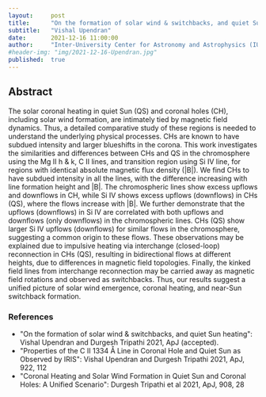 ```yaml
---
layout:     post
title:      "On the formation of solar wind & switchbacks, and quiet Sun heating"
subtitle:   "Vishal Upendran"
date:       2021-12-16 11:00:00
author:     "Inter-University Center for Astronomy and Astrophysics (IUCAA), India"
#header-img: "img/2021-12-16-Upendran.jpg"
published:  true
---
```


## Abstract
The solar coronal heating in quiet Sun (QS) and coronal holes (CH), including solar wind formation, are intimately tied by magnetic field dynamics. Thus, a detailed comparative study of these regions is needed to understand the underlying physical processes. CHs are known to have subdued intensity and larger blueshifts in the corona. This work investigates the similarities and differences between CHs and QS in the chromosphere using the Mg II h & k, C II lines, and transition region using Si IV line, for regions with identical absolute magnetic flux density (|B|). We find CHs to have subdued intensity in all the lines, with the difference increasing with line formation height and |B|. The chromospheric lines show excess upflows and downflows in CH, while Si IV shows excess upflows (downflows) in CHs (QS), where  the flows increase with |B|. We further demonstrate that the upflows (downflows) in Si IV are correlated with both upflows and downflows (only downflows) in the  chromospheric lines. CHs (QS) show larger Si IV upflows (downflows) for similar flows in the chromosphere, suggesting a common origin to these flows. These  observations may be explained due to impulsive heating via interchange (closed-loop) reconnection in CHs (QS), resulting in bidirectional flows at different heights, due to differences in magnetic field topologies. Finally, the kinked field lines from interchange reconnection may be carried away as magnetic field rotations and observed as switchbacks. Thus, our results suggest a unified picture of solar wind emergence, coronal heating, and near-Sun switchback formation.

### References
* "On the formation of solar wind & switchbacks, and quiet Sun heating": Vishal Upendran and Durgesh Tripathi 2021, ApJ (accepted).
* "Properties of the C II 1334 Å Line in Coronal Hole and Quiet Sun as Observed by IRIS": Vishal Upendran and Durgesh Tripathi 2021, ApJ, 922, 112
* "Coronal Heating and Solar Wind Formation in Quiet Sun and Coronal Holes: A Unified Scenario": Durgesh Tripathi et al 2021, ApJ, 908, 28
